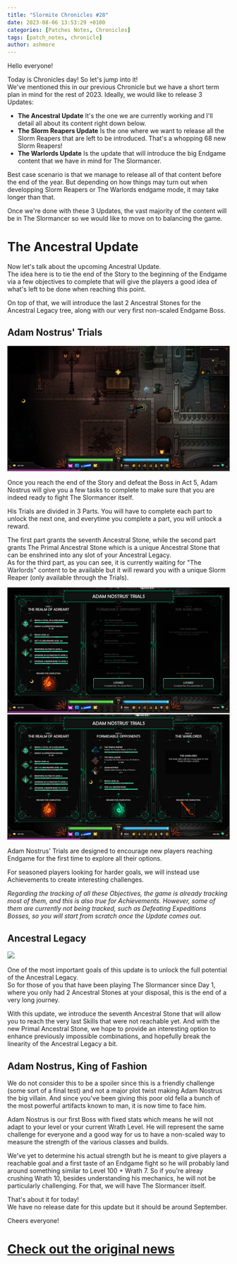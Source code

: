 ```yaml
---
title: "Slormite Chronicles #28"
date: 2023-08-06 13:53:29 +0100
categories: [Patches Notes, Chronicles]
tags: [patch_notes, chronicle]
author: ashmore
---
```

Hello everyone!  
  
Today is Chronicles day! So let's jump into it!  
We've mentioned this in our previous Chronicle but we have a short term plan in mind for the rest of 2023. Ideally, we would like to release 3 Updates:  

* **The Ancestral Update**
It's the one we are currently working and I'll detail all about its content right down below.  
* **The Slorm Reapers Update**
Is the one where we want to release all the Slorm Reapers that are left to be introduced. That's a whopping 68 new Slorm Reapers!  
* **The Warlords Update**
Is the update that will introduce the big Endgame content that we have in mind for The Slormancer.
  
  
Best case scenario is that we manage to release all of that content before the end of the year. But depending on how things may turn out when developping Slorm Reapers or The Warlords endgame mode, it may take longer than that.  
  
Once we're done with these 3 Updates, the vast majority of the content will be in The Slormancer so we would like to move on to balancing the game.  
  

The Ancestral Update
====================

  
Now let's talk about the upcoming Ancestral Update.  
The idea here is to tie the end of the Story to the beginning of the Endgame via a few objectives to complete that will give the players a good idea of what's left to be done when reaching this point.  
  
On top of that, we will introduce the last 2 Ancestral Stones for the Ancestral Legacy tree, along with our very first non-scaled Endgame Boss.  
  

Adam Nostrus' Trials
--------------------

  
![](/assets/patch_notes/6ca9290fcba1dda95f286d2165229bcea00eba74)  
  
Once you reach the end of the Story and defeat the Boss in Act 5, Adam Nostrus will give you a few tasks to complete to make sure that you are indeed ready to fight The Slormancer itself.  
  
His Trials are divided in 3 Parts. You will have to complete each part to unlock the next one, and everytime you complete a part, you will unlock a reward.  
  
The first part grants the seventh Ancestral Stone, while the second part grants The Primal Ancestral Stone which is a unique Ancestral Stone that can be enshrined into any slot of your Ancestral Legacy.  
As for the third part, as you can see, it is currently waiting for "The Warlords" content to be available but it will reward you with a unique Slorm Reaper (only available through the Trials).  
  
![](/assets/patch_notes/535e47899abac4dcbea7917a3dae1048e94e5ea2)  
![](/assets/patch_notes/1219db64032526162707fd22757f6905f3fc1bb2)  
  
Adam Nostrus' Trials are designed to encourage new players reaching Endgame for the first time to explore all their options.  
  
For seasoned players looking for harder goals, we will instead use Achievements to create interesting challenges.  
  
*Regarding the tracking of all these Objectives, the game is already tracking most of them, and this is also true for Achievements. However, some of them are currently not being tracked, such as Defeating Expeditions Bosses, so you will start from scratch once the Update comes out.*  
  
  

Ancestral Legacy
----------------

  
![](/assets/patch_notes/ab606078ad666f94abf2bd5113e750cb156f6309)  
  
One of the most important goals of this update is to unlock the full potential of the Ancestral Legacy.  
So for those of you that have been playing The Slormancer since Day 1, where you only had 2 Ancestral Stones at your disposal, this is the end of a very long journey.  
  
With this update, we introduce the seventh Ancestral Stone that will allow you to reach the very last Skills that were not reachable yet. And with the new Primal Ancestral Stone, we hope to provide an interesting option to enhance previously impossible combinations, and hopefully break the linearity of the Ancestral Legacy a bit.  
  

Adam Nostrus, King of Fashion
-----------------------------

  
We do not consider this to be a spoiler since this is a friendly challenge (some sort of a final test) and not a major plot twist making Adam Nostrus the big villain. And since you've been giving this poor old fella a bunch of the most powerful artifacts known to man, it is now time to face him.  
  
Adam Nostrus is our first Boss with fixed stats which means he will not adapt to your level or your current Wrath Level. He will represent the same challenge for everyone and a good way for us to have a non-scaled way to measure the strength of the various classes and builds.  
  
We've yet to determine his actual strength but he is meant to give players a reachable goal and a first taste of an Endgame fight so he will probably land around something similar to Level 100 + Wrath 7. So if you're alreay crushing Wrath 10, besides understanding his mechanics, he will not be particularly challenging. For that, we will have The Slormancer itself.  
  
  
That's about it for today!   
We have no release date for this update but it should be around September.  
  
Cheers everyone!

# <a href="https://steamstore-a.akamaihd.net/news/externalpost/steam_community_announcements/5124585319859927967" target="_blank">Check out the original news</a>